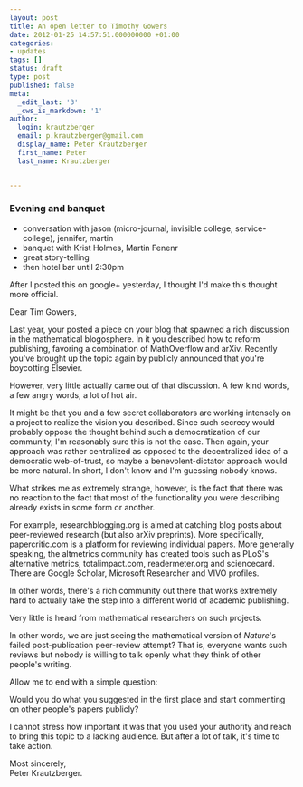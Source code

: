 ```yaml
---
layout: post
title: An open letter to Timothy Gowers
date: 2012-01-25 14:57:51.000000000 +01:00
categories:
- updates
tags: []
status: draft
type: post
published: false
meta:
  _edit_last: '3'
  _cws_is_markdown: '1'
author:
  login: krautzberger
  email: p.krautzberger@gmail.com
  display_name: Peter Krautzberger
  first_name: Peter
  last_name: Krautzberger


---
```


### Evening and banquet

*   conversation with jason (micro-journal, invisible college, service-college), jennifer, martin
*   banquet with Krist Holmes, Martin Fenenr
*   great story-telling
*   then hotel bar until 2:30pm

After I posted this on google+ yesterday, I thought I'd make this thought more official.

Dear Tim Gowers,

Last year, your posted a piece on your blog that spawned a rich discussion in the mathematical blogosphere. In it you described how to reform publishing, favoring a combination of MathOverflow and arXiv. Recently you've brought up the topic again by publicly announced that you're boycotting Elsevier.

However, very little actually came out of that discussion. A few kind words, a few angry words, a lot of hot air.

It might be that you and a few secret collaborators are working intensely on a project to realize the vision you described. Since such secrecy would probably oppose the thought behind such a democratization of our community, I'm reasonably sure this is not the case. Then again, your approach was rather centralized as opposed to the decentralized idea of a democratic web-of-trust, so maybe a benevolent-dictator approach would be more natural. In short, I don't know and I'm guessing nobody knows.

What strikes me as extremely strange, however, is the fact that there was no reaction to the fact that most of the functionality you were describing already exists in some form or another.

For example, researchblogging.org is aimed at catching blog posts about peer-reviewed research (but also arXiv preprints). More specifically, papercritic.com is a platform for reviewing individual papers. More generally speaking, the altmetrics community has created tools such as PLoS's alternative metrics, totalimpact.com, readermeter.org and sciencecard. There are Google Scholar, Microsoft Researcher and VIVO profiles.

In other words, there's a rich community out there that works extremely hard to actually take the step into a different world of academic publishing.

Very little is heard from mathematical researchers on such projects.

In other words, we are just seeing the mathematical version of _Nature_'s failed post-publication peer-review attempt? That is, everyone wants such reviews but nobody is willing to talk openly what they think of other people's writing.

Allow me to end with a simple question:

Would you do what you suggested in the first place and start commenting on other people's papers publicly?

I cannot stress how important it was that you used your authority and reach to bring this topic to a lacking audience. But after a lot of talk, it's time to take action.

Most sincerely,  
 Peter Krautzberger.